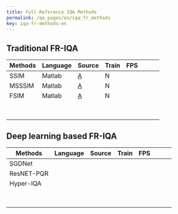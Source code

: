 ```yaml
---
title: Full-Reference IQA Methods
permalink: /qa_pages/en/iqa_fr_methods
key: iqa-fr-methods-en
---
```


## Traditional FR-IQA

| Methods | Language | Source                                                    | Train | FPS  |      |      |      |
| ------- | -------- | --------------------------------------------------------- | ----- | ---- | ---- | ---- | ---- |
| SSIM    | Matlab   | [A](https://ece.uwaterloo.ca/~z70wang/research/ssim/)     | N     |      |      |      |      |
| MSSSIM  | Matlab   | [A](https://ece.uwaterloo.ca/~z70wang/research/ssim/)     | N     |      |      |      |      |
| FSIM    | Matlab   | [A](https://sse.tongji.edu.cn/linzhang/IQA/FSIM/FSIM.htm) | N     |      |      |      |      |
|         |          |                                                           |       |      |      |      |      |
|         |          |                                                           |       |      |      |      |      |
|         |          |                                                           |       |      |      |      |      |
|         |          |                                                           |       |      |      |      |      |
|         |          |                                                           |       |      |      |      |      |
|         |          |                                                           |       |      |      |      |      |
|         |          |                                                           |       |      |      |      |      |
|         |          |                                                           |       |      |      |      |      |

## Deep learning based FR-IQA

| Methods    | Language | Source | Train | FPS  |      |      |      |
| ---------- | -------- | ------ | ----- | ---- | ---- | ---- | ---- |
| SGDNet     |          |        |       |      |      |      |      |
| ResNET-PQR |          |        |       |      |      |      |      |
| Hyper-IQA  |          |        |       |      |      |      |      |
|            |          |        |       |      |      |      |      |
|            |          |        |       |      |      |      |      |
|            |          |        |       |      |      |      |      |
|            |          |        |       |      |      |      |      |
|            |          |        |       |      |      |      |      |
|            |          |        |       |      |      |      |      |
|            |          |        |       |      |      |      |      |
|            |          |        |       |      |      |      |      |
